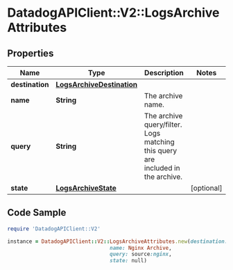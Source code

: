 # DatadogAPIClient::V2::LogsArchiveAttributes

## Properties

Name | Type | Description | Notes
------------ | ------------- | ------------- | -------------
**destination** | [**LogsArchiveDestination**](LogsArchiveDestination.md) |  | 
**name** | **String** | The archive name. | 
**query** | **String** | The archive query/filter. Logs matching this query are included in the archive. | 
**state** | [**LogsArchiveState**](LogsArchiveState.md) |  | [optional] 

## Code Sample

```ruby
require 'DatadogAPIClient::V2'

instance = DatadogAPIClient::V2::LogsArchiveAttributes.new(destination: null,
                                 name: Nginx Archive,
                                 query: source:nginx,
                                 state: null)
```


